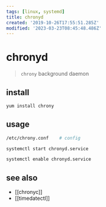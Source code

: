 ```yaml
---
tags: [linux, systemd]
title: chronyd
created: '2019-10-26T17:55:51.285Z'
modified: '2023-03-23T08:45:48.486Z'
---
```


# chronyd

> `chrony` background daemon

## install

```sh
yum install chrony
```

## usage

```sh
/etc/chrony.conf    # config

systemctl start chronyd.service

systemctl enable chronyd.service
```

## see also

- [[chronyc]]
- [[timedatectl]]
